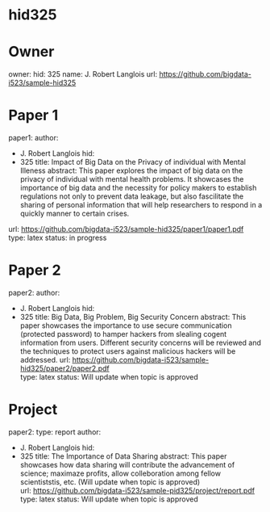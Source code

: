 # hid325
# Owner

owner:
    hid: 325
    name: J. Robert Langlois
    url: https://github.com/bigdata-i523/sample-hid325


# Paper 1


paper1:
   author: 
   - J. Robert Langlois
   hid:
   - 325
   title: Impact of Big Data on the Privacy of individual with Mental Illeness
   abstract: This paper explores the impact of big data on the privacy of individual with mental health problems. It showcases    the importance of big data and the necessity for policy makers to establish regulations not only to prevent data leakage,      but also fascilitate the sharing of personal information that will help researchers to respond in a quickly manner to          certain crises.
   
   url: https://github.com/bigdata-i523/sample-hid325/paper1/paper1.pdf
   type: latex
   status: in progress
   
# Paper 2

paper2:
   author: 
   - J. Robert Langlois
   hid:
   - 325
   title: Big Data, Big Problem, Big Security Concern
   abstract: This paper showcases the importance to use secure communication (protected password) to hamper hackers from          slealing cogent information from users. Different security concerns will be reviewed and the techniques to protect users      against malicious hackers will be addressed. 
   url: https://github.com/bigdata-i523/sample-hid325/paper2/paper2.pdf   
   type: latex
   status: Will update when topic is approved 


# Project 

paper2:
     type: report
   author: 
   - J. Robert Langlois
   hid:
   - 325
   title: The Importance of Data Sharing
   abstract: This paper showcases how data sharing will contribute the advancement of science; maximaze profits, allow            colleboration among fellow scientiststis, etc. (Will update when topic is approved)  
   url: https://github.com/bigdata-i523/sample-pid325/project/report.pdf
   type: latex
   status: Will update when topic is approved 

   
